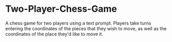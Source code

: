 # Two-Player-Chess-Game
A chess game for two players using a text prompt.
Players take turns entering the coordinates of the pieces that they wish to move, as well as
the coordinates of the place they'd like to move it. 
